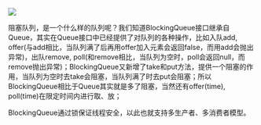 ![](https://winterliublog.oss-cn-beijing.aliyuncs.com/notes/20211116113520.png)

阻塞队列，是一个什么样的队列呢？我们知道BlockingQueue接口继承自Queue，其实在Queue接口中已经提供了对队列的各种操作，比如入队add, offer(与add相比，当队列满了后再用offer加入元素会返回false，而用add会抛出异常)，出队remove, poll(和remove相比，当队列为空时，poll会返回null，而remove抛出异常)；BlockingQueue又新增了take和put方法，提供一个阻塞的作用，当队列为空时去take会阻塞，当队列满了时去put会阻塞；所以BlockingQueue相比于Queue其实就是多了阻塞，当然还有offer(time), poll(time)在限定时间内进行取、放；

BlockingQueue通过锁保证线程安全，以此也就支持多生产者、多消费者模型。











